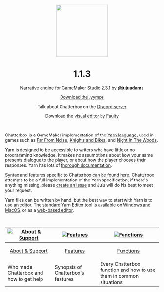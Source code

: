 <p align="center"><img src="https://raw.githubusercontent.com/JujuAdams/Chatterbox/master/LOGO.png" style="display:block; margin:auto; width:170px"></p>
<h1 align="center">1.1.3</h1>

<p align="center">Narrative engine for GameMaker Studio 2.3.1 by <b>@jujuadams</b></p>

<p align="center"><a href="https://github.com/JujuAdams/chatterbox/releases/">Download the .yymps</a></p>
<p align="center">Talk about Chatterbox on the <a href="https://discord.gg/8krYCqr">Discord server</a></p>
<p align="center">Download the <a href="https://github.com/FaultyFunctions/YarnEditor/releases/tag/v0.1.1-ALPHA">visual editor</a> by <a href="https://github.com/FaultyFunctions">Faulty</a></p>

&nbsp;

Chatterbox is a GameMaker implementation of the [Yarn language](https://yarnspinner.dev/), used in games such as [Far From Noise](https://www.georgebatchelor.com/farfromnoise), [Knights and Bikes](https://foamswordgames.com/#knights), and [Night In The Woods](http://www.nightinthewoods.com/).

Yarn is designed to be accessible to writers who have little or no programming knowledge. It makes no assumptions about how your game presents dialogue to the player, or about how the player chooses their responses. Yarn has lots of [thorough documentation](https://yarnspinner.dev/docs/tutorial).

Syntax and features specific to Chatterbox [can be found here](https://raw.githubusercontent.com/JujuAdams/Chatterbox/master/notes/__chatterbox_syntax/__chatterbox_syntax.txt). Chatterbox attempts to be a full implementation of the Yarn specification; if there's anything missing, please [create an Issue](https://github.com/JujuAdams/Chatterbox/issues) and Juju will do his best to meet your request.

Yarn files can be written by hand, but the best way to start with Yarn is to use an editor. The standard Yarn Editor tool is available on [Windows and MacOS](https://github.com/YarnSpinnerTool/YarnEditor/releases/), or as a [web-based editor](https://yarnspinnertool.github.io/YarnEditor/).

&nbsp;

|[![About & Support](https://raw.githubusercontent.com/wiki/JujuAdams/scribble/images/faq.png)](https://github.com/JujuAdams/Chatterbox/wiki/About-&-Support)|[![Features](https://raw.githubusercontent.com/wiki/JujuAdams/scribble/images/features.png)](https://github.com/JujuAdams/Chatterbox/wiki/Features)|[![Functions](https://raw.githubusercontent.com/wiki/JujuAdams/scribble/images/code.png)](https://github.com/JujuAdams/Chatterbox/wiki/Function-Index)|
|----------------------|----------------------|----------------------|
|<p align="center">[About & Support](https://github.com/JujuAdams/Chatterbox/wiki/About-&-Support)</p>|<p align="center">[Features](https://github.com/JujuAdams/Chatterbox/wiki/Features)</p>|<p align="center">[Functions](https://github.com/JujuAdams/Chatterbox/wiki/Function-Index)</p>|
|Who made Chatterbox and how to get help| Synopsis of Chatterbox's features | Every Chatterbox function and how to use them in common situations |
